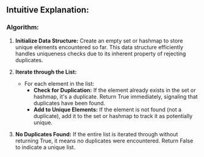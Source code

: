 ## Intuitive Explanation:

### Algorithm:

1. **Initialize Data Structure:** Create an empty set or hashmap to store unique elements encountered so far. This data structure efficiently handles uniqueness checks due to its inherent property of rejecting duplicates.

2. **Iterate through the List:**
   - For each element in the list:
     - **Check for Duplication:** If the element already exists in the set or hashmap, it's a duplicate. Return True immediately, signaling that duplicates have been found.
     - **Add to Unique Elements:** If the element is not found (not a duplicate), add it to the set or hashmap to track it as potentially unique.

3. **No Duplicates Found:** If the entire list is iterated through without returning True, it means no duplicates were encountered. Return False to indicate a unique list.

